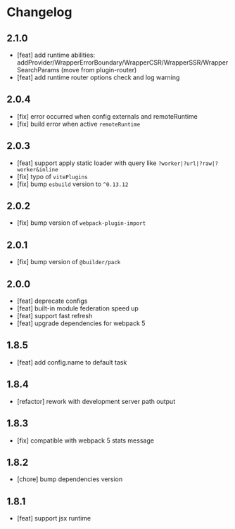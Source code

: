 # Changelog

## 2.1.0

- [feat] add runtime abilities: addProvider/WrapperErrorBoundary/WrapperCSR/WrapperSSR/WrapperSearchParams (move from plugin-router)
- [feat] add runtime router options check and log warning

## 2.0.4

- [fix] error occurred when config externals and remoteRuntime
- [fix] build error when active `remoteRuntime`

## 2.0.3

- [feat] support apply static loader with query like `?worker|?url|?raw|?worker&inline`
- [fix] typo of `vitePlugins`
- [fix] bump `esbuild` version to `^0.13.12`

## 2.0.2

- [fix] bump version of `webpack-plugin-import`

## 2.0.1

- [fix] bump version of `@builder/pack`

## 2.0.0

- [feat] deprecate configs
- [feat] built-in module federation speed up
- [feat] support fast refresh
- [feat] upgrade dependencies for webpack 5

## 1.8.5

- [feat] add config.name to default task

## 1.8.4

- [refactor] rework with development server path output

## 1.8.3

- [fix] compatible with webpack 5 stats message

## 1.8.2

- [chore] bump dependencies version

## 1.8.1

- [feat] support jsx runtime

